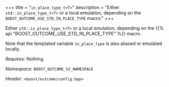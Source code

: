 +++
title = "`in_place_type_t<T>`"
description = "Either `std::in_place_type_t<T>` or a local emulation, depending on the `BOOST_OUTCOME_USE_STD_IN_PLACE_TYPE` macro."
+++

Either `std::in_place_type_t<T>` or a local emulation, depending on the
{{% api "BOOST_OUTCOME_USE_STD_IN_PLACE_TYPE" %}} macro.

Note that the templated variable `in_place_type` is also aliased or emulated locally.

*Requires*: Nothing.

*Namespace*: `BOOST_OUTCOME_V2_NAMESPACE`

*Header*: `<boost/outcome/config.hpp>`
